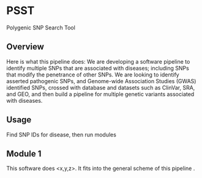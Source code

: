 # PSST
Polygenic SNP Search Tool

## Overview

Here is what this pipeline does: We are developing a software pipeline to identify multiple SNPs that are associated with diseases; including SNPs that modify the penetrance of other SNPs. We are looking to identify asserted pathogenic SNPs, and Genome-wide Association Studies (GWAS) identified SNPs, crossed with database and datasets such as ClinVar, SRA, and GEO, and then build a pipeline for multiple genetic variants associated with diseases.

## Usage

Find SNP IDs for disease, then run modules

## Module 1

This software does <x,y,z>.  It fits into the general scheme of this pipeline <here>.  
